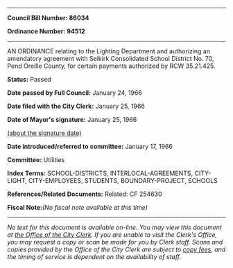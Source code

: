 

********

**Council Bill Number: 86034**
   
**Ordinance Number: 94512**
********

 AN ORDINANCE relating to the Lighting Department and authorizing an amendatory agreement with Selkirk Consolidated School District No. 70, Pend Oreille County, for certain payments authorized by RCW 35.21.425.

**Status:** Passed
   
**Date passed by Full Council:** January 24, 1966
   
**Date filed with the City Clerk:** January 25, 1966
   
**Date of Mayor's signature:** January 25, 1966
   
[(about the signature date)](/~public/approvaldate.htm)
   
   
   
**Date introduced/referred to committee:** January 17, 1966
   
**Committee:** Utilities
   
   
**Index Terms:** SCHOOL-DISTRICTS, INTERLOCAL-AGREEMENTS, CITY-LIGHT, CITY-EMPLOYEES, STUDENTS, BOUNDARY-PROJECT, SCHOOLS

**References/Related Documents:** Related: CF 254630

**Fiscal Note:**_(No fiscal note available at this time)_
********

_No text for this document is available on-line. You may view this document at [the Office of the City Clerk](http://www.seattle.gov/leg/clerk/contactUs.htm). If you are unable to visit the Clerk's Office, you may request a copy or scan be made for you by Clerk staff. Scans and copies provided by the Office of the City Clerk are subject to [copy fees](http://clerk.seattle.gov/~public/clerkfees.htm), and the timing of service is dependent on the availability of staff._

